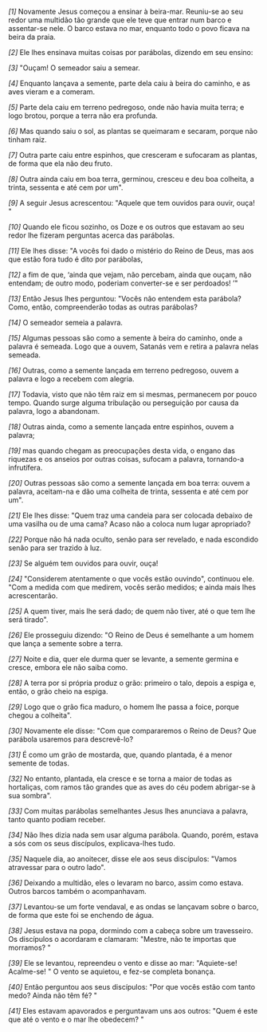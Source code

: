 *[1]* Novamente Jesus começou a ensinar à beira-mar. Reuniu-se ao seu redor uma multidão tão grande que ele teve que entrar num barco e assentar-se nele. O barco estava no mar, enquanto todo o povo ficava na beira da praia.

*[2]* Ele lhes ensinava muitas coisas por parábolas, dizendo em seu ensino:

*[3]* "Ouçam! O semeador saiu a semear.

*[4]* Enquanto lançava a semente, parte dela caiu à beira do caminho, e as aves vieram e a comeram.

*[5]* Parte dela caiu em terreno pedregoso, onde não havia muita terra; e logo brotou, porque a terra não era profunda.

*[6]* Mas quando saiu o sol, as plantas se queimaram e secaram, porque não tinham raiz.

*[7]* Outra parte caiu entre espinhos, que cresceram e sufocaram as plantas, de forma que ela não deu fruto.

*[8]* Outra ainda caiu em boa terra, germinou, cresceu e deu boa colheita, a trinta, sessenta e até cem por um".

*[9]* A seguir Jesus acrescentou: "Aquele que tem ouvidos para ouvir, ouça! "

*[10]* Quando ele ficou sozinho, os Doze e os outros que estavam ao seu redor lhe fizeram perguntas acerca das parábolas.

*[11]* Ele lhes disse: "A vocês foi dado o mistério do Reino de Deus, mas aos que estão fora tudo é dito por parábolas,

*[12]* a fim de que, ‘ainda que vejam, não percebam, ainda que ouçam, não entendam; de outro modo, poderiam converter-se e ser perdoados! ’"

*[13]* Então Jesus lhes perguntou: "Vocês não entendem esta parábola? Como, então, compreenderão todas as outras parábolas?

*[14]* O semeador semeia a palavra.

*[15]* Algumas pessoas são como a semente à beira do caminho, onde a palavra é semeada. Logo que a ouvem, Satanás vem e retira a palavra nelas semeada.

*[16]* Outras, como a semente lançada em terreno pedregoso, ouvem a palavra e logo a recebem com alegria.

*[17]* Todavia, visto que não têm raiz em si mesmas, permanecem por pouco tempo. Quando surge alguma tribulação ou perseguição por causa da palavra, logo a abandonam.

*[18]* Outras ainda, como a semente lançada entre espinhos, ouvem a palavra;

*[19]* mas quando chegam as preocupações desta vida, o engano das riquezas e os anseios por outras coisas, sufocam a palavra, tornando-a infrutífera.

*[20]* Outras pessoas são como a semente lançada em boa terra: ouvem a palavra, aceitam-na e dão uma colheita de trinta, sessenta e até cem por um".

*[21]* Ele lhes disse: "Quem traz uma candeia para ser colocada debaixo de uma vasilha ou de uma cama? Acaso não a coloca num lugar apropriado?

*[22]* Porque não há nada oculto, senão para ser revelado, e nada escondido senão para ser trazido à luz.

*[23]* Se alguém tem ouvidos para ouvir, ouça!

*[24]* "Considerem atentamente o que vocês estão ouvindo", continuou ele. "Com a medida com que medirem, vocês serão medidos; e ainda mais lhes acrescentarão.

*[25]* A quem tiver, mais lhe será dado; de quem não tiver, até o que tem lhe será tirado".

*[26]* Ele prosseguiu dizendo: "O Reino de Deus é semelhante a um homem que lança a semente sobre a terra.

*[27]* Noite e dia, quer ele durma quer se levante, a semente germina e cresce, embora ele não saiba como.

*[28]* A terra por si própria produz o grão: primeiro o talo, depois a espiga e, então, o grão cheio na espiga.

*[29]* Logo que o grão fica maduro, o homem lhe passa a foice, porque chegou a colheita".

*[30]* Novamente ele disse: "Com que compararemos o Reino de Deus? Que parábola usaremos para descrevê-lo?

*[31]* É como um grão de mostarda, que, quando plantada, é a menor semente de todas.

*[32]* No entanto, plantada, ela cresce e se torna a maior de todas as hortaliças, com ramos tão grandes que as aves do céu podem abrigar-se à sua sombra".

*[33]* Com muitas parábolas semelhantes Jesus lhes anunciava a palavra, tanto quanto podiam receber.

*[34]* Não lhes dizia nada sem usar alguma parábola. Quando, porém, estava a sós com os seus discípulos, explicava-lhes tudo.

*[35]* Naquele dia, ao anoitecer, disse ele aos seus discípulos: "Vamos atravessar para o outro lado".

*[36]* Deixando a multidão, eles o levaram no barco, assim como estava. Outros barcos também o acompanhavam.

*[37]* Levantou-se um forte vendaval, e as ondas se lançavam sobre o barco, de forma que este foi se enchendo de água.

*[38]* Jesus estava na popa, dormindo com a cabeça sobre um travesseiro. Os discípulos o acordaram e clamaram: "Mestre, não te importas que morramos? "

*[39]* Ele se levantou, repreendeu o vento e disse ao mar: "Aquiete-se! Acalme-se! " O vento se aquietou, e fez-se completa bonança.

*[40]* Então perguntou aos seus discípulos: "Por que vocês estão com tanto medo? Ainda não têm fé? "

*[41]* Eles estavam apavorados e perguntavam uns aos outros: "Quem é este que até o vento e o mar lhe obedecem? "


